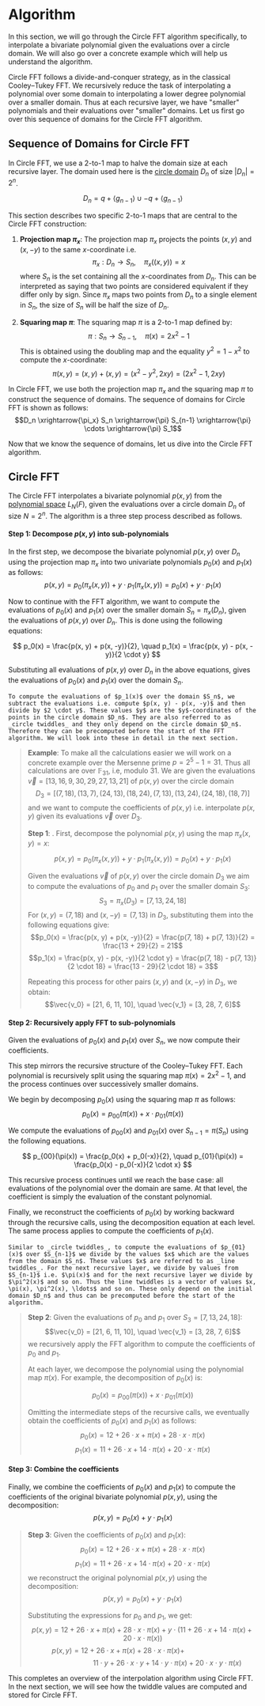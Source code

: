 # Algorithm

In this section, we will go through the Circle FFT algorithm specifically, to interpolate a bivariate polynomial given the evaluations over a circle domain. We will also go over a concrete example which will help us understand the algorithm.

Circle FFT follows a divide-and-conquer strategy, as in the classical Cooley–Tukey FFT. We recursively reduce the task of interpolating a polynomial over some domain to interpolating a lower degree polynomial over a smaller domain. Thus at each recursive layer, we have "smaller" polynomials and their evaluations over "smaller" domains. Let us first go over this sequence of domains for the Circle FFT algorithm.

## Sequence of Domains for Circle FFT

In Circle FFT, we use a 2-to-1 map to halve the domain size at each recursive layer. The domain used here is the [circle domain](../circle-group.md#circle-domain) $D_n$ of size $|D_n| = 2^n$.

$$D_n = q + \langle g_{n-1} \rangle \cup -q + \langle g_{n-1} \rangle$$

This section describes two specific 2-to-1 maps that are central to the Circle FFT construction:

1. **Projection map $\pi_x$**: The projection map $\pi_x$ projects the points $(x,y)$ and $(x,-y)$ to the same $x$-coordinate i.e.
   $$\pi_x: D_n \rightarrow S_n, \quad \pi_x((x, y)) = x$$
   where $S_n$ is the set containing all the $x$-coordinates from $D_n$. This can be interpreted as saying that two points are considered equivalent if they differ only by sign. Since $\pi_x$ maps two points from $D_n$ to a single element in $S_n$, the size of $S_n$ will be half the size of $D_n$.

2. **Squaring map $\pi$**: The squaring map $\pi$ is a 2-to-1 map defined by:
   $$\pi: S_n \rightarrow S_{n-1}, \quad \pi(x) = 2x^2 - 1$$
   This is obtained using the doubling map and the equality $y^2 = 1 - x^2$ to compute the $x$-coordinate:
   $$\pi(x, y) = (x, y) + (x, y) = (x^2 - y^2, 2xy) = (2x^2-1, 2xy)$$

In Circle FFT, we use both the projection map $\pi_x$ and the squaring map $\pi$ to construct the sequence of domains. The sequence of domains for Circle FFT is shown as follows:
$$D_n \xrightarrow{\pi_x} S_n \xrightarrow{\pi} S_{n-1} \xrightarrow{\pi} \cdots \xrightarrow{\pi} S_1$$

Now that we know the sequence of domains, let us dive into the Circle FFT algorithm.

## Circle FFT

The Circle FFT interpolates a bivariate polynomial $p(x,y)$ from the [polynomial space](../circle-polynomials/evals-and-poly.md#polynomials-over-the-circle) $L_N(F)$, given the evaluations over a circle domain $D_n$ of size $N=2^n$. The algorithm is a three step process described as follows.

#### Step 1: Decompose $p(x, y)$ into sub-polynomials

In the first step, we decompose the bivariate polynomial $p(x, y)$ over $D_n$ using the projection map $\pi_x$ into two univariate polynomials $p_0(x)$ and $p_1(x)$ as follows:
$$p(x, y) = p_0(\pi_x(x, y)) + y \cdot p_1(\pi_x(x, y)) = p_0(x) + y \cdot p_1(x)$$

Now to continue with the FFT algorithm, we want to compute the evaluations of $p_0(x)$ and $p_1(x)$ over the smaller domain $S_n = \pi_x(D_n)$, given the evaluations of $p(x, y)$ over $D_n$. This is done using the following equations:

$$
p_0(x) = \frac{p(x, y) + p(x, -y)}{2}, \quad
p_1(x) = \frac{p(x, y) - p(x, -y)}{2 \cdot y}
$$

Substituting all evaluations of $p(x, y)$ over $D_n$ in the above equations, gives the evaluations of $p_0(x)$ and $p_1(x)$ over the domain $S_n$.

```admonish
To compute the evaluations of $p_1(x)$ over the domain $S_n$, we subtract the evaluations i.e. compute $p(x, y) - p(x, -y)$ and then divide by $2 \cdot y$. These values $y$ are the $y$-coordinates of the points in the circle domain $D_n$. They are also referred to as _circle twiddles_ and they only depend on the circle domain $D_n$. Therefore they can be precomputed before the start of the FFT algorithm. We will look into these in detail in the next section.
```

> **Example**: To make all the calculations easier we will work on a concrete example over the Mersenne prime $p = 2^5 - 1 = 31$. Thus all calculations are over $\mathbb{F}_{31}$, i.e, modulo $31$. We are given the evaluations $\vec{v} = [13, 16, 9, 30, 29, 27, 13, 21]$ of $p(x, y)$ over the circle domain
> $$D_3 = [(7, 18), (13, 7), (24, 13), (18, 24), (7, 13), (13, 24), (24, 18), (18, 7)]$$
> and we want to compute the coefficients of $p(x, y)$ i.e. interpolate $p(x, y)$ given its evaluations $\vec{v}$ over $D_3$.
>
> **Step 1**: . First, decompose the polynomial $p(x, y)$ using the map $\pi_x(x, y) = x$:
>
> $$p(x, y) = p_0(\pi_x(x, y)) + y \cdot p_1(\pi_x(x, y)) = p_0(x) + y \cdot p_1(x)$$
>
> Given the evaluations $\vec{v}$ of $p(x, y)$ over the circle domain $D_3$ we aim to compute the evaluations of $p_0$ and $p_1$ over the smaller domain $S_3$:
> $$S_3 = \pi_x(D_3) = [7, 13, 24, 18]$$
> For $(x, y)=(7, 18)$ and $(x, -y) = (7, 13)$ in $D_3$, substituting them into the following equations give:
> $$p_0(x) = \frac{p(x, y) + p(x, -y)}{2} = \frac{p(7, 18) + p(7, 13)}{2} = \frac{13 + 29}{2} = 21$$ 
> $$p_1(x) = \frac{p(x, y) - p(x, -y)}{2 \cdot y} = \frac{p(7, 18) - p(7, 13)}{2 \cdot 18} = \frac{13 - 29}{2 \cdot 18} = 3$$
>
> Repeating this process for other pairs $(x, y)$ and $(x, -y)$ in $D_3$, we obtain:
> $$\vec{v_0} = [21, 6, 11, 10], \quad \vec{v_1} = [3, 28, 7, 6]$$

#### Step 2: Recursively apply FFT to sub-polynomials

Given the evaluations of $p_0(x)$ and $p_1(x)$ over $S_n$, we now compute their coefficients.

This step mirrors the recursive structure of the Cooley–Tukey FFT. Each polynomial is recursively split using the squaring map $\pi(x) = 2x^2 - 1$, and the process continues over successively smaller domains.

We begin by decomposing $p_0(x)$ using the squaring map $\pi$ as follows:
$$p_0(x) = p_{00}(\pi(x)) + x \cdot p_{01}(\pi(x))$$

We compute the evaluations of $p_{00}(x)$ and $p_{01}(x)$ over $S_{n-1} = \pi(S_n)$ using the following equations.

$$
p_{00}(\pi(x)) = \frac{p_0(x) + p_0(-x)}{2}, \quad
p_{01}(\pi(x)) = \frac{p_0(x) - p_0(-x)}{2 \cdot x}
$$

This recursive process continues until we reach the base case: all evaluations of the polynomial over the domain are same. At that level, the coefficient is simply the evaluation of the constant polynomial.

Finally, we reconstruct the coefficients of $p_0(x)$ by working backward through the recursive calls, using the decomposition equation at each level. The same process applies to compute the coefficients of $p_1(x)$.

```admonish
Similar to _circle twiddles_, to compute the evaluations of $p_{01}(x)$ over $S_{n-1}$ we divide by the values $x$ which are the values from the domain $S_n$. These values $x$ are referred to as _line twiddles_. For the next recursive layer, we divide by values from $S_{n-1}$ i.e. $\pi(x)$ and for the next recursive layer we divide by $\pi^2(x)$ and so on. Thus the line twiddles is a vector of values $x, \pi(x), \pi^2(x), \ldots$ and so on. These only depend on the initial domain $D_n$ and thus can be precomputed before the start of the algorithm.
```

> **Step 2**: Given the evaluations of $p_0$ and $p_1$ over $S_3 = [7, 13, 24, 18]$:
> $$\vec{v_0} = [21, 6, 11, 10], \quad \vec{v_1} = [3, 28, 7, 6]$$
> we recursively apply the FFT algorithm to compute the coefficients of $p_0$ and $p_1$.
>
> At each layer, we decompose the polynomial using the polynomial map $\pi(x)$. For example, the decomposition of $p_0(x)$ is:
>
> $$p_0(x) = p_{00}(\pi(x)) + x \cdot p_{01}(\pi(x))$$
>
> Omitting the intermediate steps of the recursive calls, we eventually obtain the coefficients of $p_0(x)$ and $p_1(x)$ as follows:
> $$p_0(x) = 12 + 26 \cdot x + \pi(x) + 28 \cdot x \cdot \pi(x)$$ 
> $$p_1(x) = 11 + 26 \cdot x + 14 \cdot \pi(x) + 20 \cdot x \cdot \pi(x)$$

#### Step 3: Combine the coefficients

Finally, we combine the coefficients of $p_0(x)$ and $p_1(x)$ to compute the coefficients of the original bivariate polynomial $p(x, y)$, using the decomposition:
$$p(x, y) = p_0(x) + y \cdot p_1(x)$$

> **Step 3**: Given the coefficients of $p_0(x)$ and $p_1(x)$:
> $$p_0(x) = 12 + 26 \cdot x + \pi(x) + 28 \cdot x \cdot \pi(x)$$ 
> $$p_1(x) = 11 + 26 \cdot x + 14 \cdot \pi(x) + 20 \cdot x \cdot \pi(x)$$
> we reconstruct the original polynomial $p(x, y)$ using the decomposition:
> $$p(x, y) = p_0(x) + y \cdot p_1(x)$$
>
> Substituting the expressions for $p_0$ and $p_1$, we get:
> $$p(x, y) = 12 + 26 \cdot x + \pi(x) + 28 \cdot x \cdot \pi(x) + y \cdot (11 + 26 \cdot x + 14 \cdot \pi(x) + 20 \cdot x \cdot \pi(x))$$ 
> $$p(x, y) = 12 + 26 \cdot x + \pi(x) + 28 \cdot x \cdot \pi(x) + \quad \quad \quad \quad \quad \quad$$ 
> $$\quad \quad \quad \quad \quad \quad 11 \cdot y + 26 \cdot x \cdot y + 14 \cdot y \cdot \pi(x) + 20 \cdot x \cdot y \cdot \pi(x)$$

This completes an overview of the interpolation algorithm using Circle FFT. In the next section, we will see how the twiddle values are computed and stored for Circle FFT.
